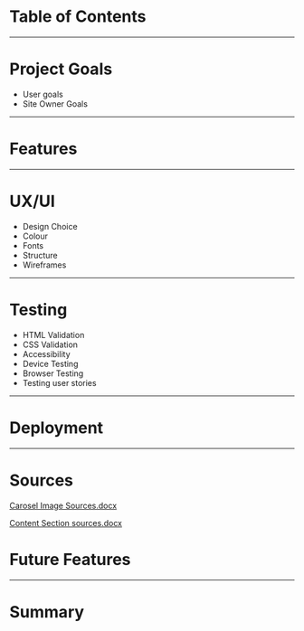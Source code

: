 # Table of Contents #
- - - -
# Project Goals #
- User goals
- Site Owner Goals
- - - -
# Features #
- - - -
# UX/UI #
- Design Choice
- Colour
- Fonts
- Structure
- Wireframes
- - - -
# Testing #
- HTML Validation
- CSS Validation
- Accessibility
- Device Testing
- Browser Testing
- Testing user stories
- - - -
# Deployment #
- - - -
# Sources #
[Carosel Image Sources.docx](https://github.com/Karlsberg62/Hackathon1/files/13889520/Carosel.Image.Sources.docx)

[Content Section sources.docx](https://github.com/Karlsberg62/Hackathon1/files/13889524/Content.Section.sources.docx)

# Future Features #
- - - -
# Summary #
